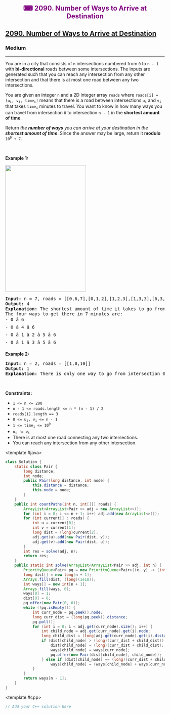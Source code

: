 <div align = "center">
<h style = "margin-bottom: 0px; margin-top: 0px; color : purple;" align = "center" class = "header">

## ⌨ 2090. Number of Ways to Arrive at Destination

</h>
</div>

<h2><a href="https://leetcode.com/problems/number-of-ways-to-arrive-at-destination" target = "_blank">2090. Number of Ways to Arrive at Destination</a></h2><h3>Medium</h3><hr><p>You are in a city that consists of <code>n</code> intersections numbered from <code>0</code> to <code>n - 1</code> with <strong>bi-directional</strong> roads between some intersections. The inputs are generated such that you can reach any intersection from any other intersection and that there is at most one road between any two intersections.</p>

<p>You are given an integer <code>n</code> and a 2D integer array <code>roads</code> where <code>roads[i] = [u<sub>i</sub>, v<sub>i</sub>, time<sub>i</sub>]</code> means that there is a road between intersections <code>u<sub>i</sub></code> and <code>v<sub>i</sub></code> that takes <code>time<sub>i</sub></code> minutes to travel. You want to know in how many ways you can travel from intersection <code>0</code> to intersection <code>n - 1</code> in the <strong>shortest amount of time</strong>.</p>

<p>Return <em>the <strong>number of ways</strong> you can arrive at your destination in the <strong>shortest amount of time</strong></em>. Since the answer may be large, return it <strong>modulo</strong> <code>10<sup>9</sup> + 7</code>.</p>

<p>&nbsp;</p>
<p><strong class="example">Example 1:</strong></p>
<img alt="" src="https://assets.leetcode.com/uploads/2025/02/14/1976_corrected.png" style="width: 255px; height: 400px;" />
<pre>
<strong>Input:</strong> n = 7, roads = [[0,6,7],[0,1,2],[1,2,3],[1,3,3],[6,3,3],[3,5,1],[6,5,1],[2,5,1],[0,4,5],[4,6,2]]
<strong>Output:</strong> 4
<strong>Explanation:</strong> The shortest amount of time it takes to go from intersection 0 to intersection 6 is 7 minutes.
The four ways to get there in 7 minutes are:
- 0 â 6
- 0 â 4 â 6
- 0 â 1 â 2 â 5 â 6
- 0 â 1 â 3 â 5 â 6
</pre>

<p><strong class="example">Example 2:</strong></p>

<pre>
<strong>Input:</strong> n = 2, roads = [[1,0,10]]
<strong>Output:</strong> 1
<strong>Explanation:</strong> There is only one way to go from intersection 0 to intersection 1, and it takes 10 minutes.
</pre>

<p>&nbsp;</p>
<p><strong>Constraints:</strong></p>

<ul>
	<li><code>1 &lt;= n &lt;= 200</code></li>
	<li><code>n - 1 &lt;= roads.length &lt;= n * (n - 1) / 2</code></li>
	<li><code>roads[i].length == 3</code></li>
	<li><code>0 &lt;= u<sub>i</sub>, v<sub>i</sub> &lt;= n - 1</code></li>
	<li><code>1 &lt;= time<sub>i</sub> &lt;= 10<sup>9</sup></code></li>
	<li><code>u<sub>i </sub>!= v<sub>i</sub></code></li>
	<li>There is at most one road connecting any two intersections.</li>
	<li>You can reach any intersection from any other intersection.</li>
</ul>

<CodeTabs :languages="[ { name: 'C++', slot: 'cpp' }, { name: 'Java', slot: 'java' } ]">

<template #java>

```java
class Solution {
    static class Pair {
        long distance;
        int node;
        public Pair(long distance, int node) {
            this.distance = distance;
            this.node = node;
        }
    }
    public int countPaths(int n, int[][] roads) {
        ArrayList<ArrayList<Pair >> adj = new ArrayList<>();
        for (int i = 0; i <= n + 1; i++) adj.add(new ArrayList<>());
        for (int current[] : roads) {
            int u = current[0];
            int v = current[1];
            long dist = (long)current[2];
            adj.get(u).add(new Pair(dist, v));
            adj.get(v).add(new Pair(dist, u));
        }
        int res = solve(adj, n);
        return res;
    }
    public static int solve(ArrayList<ArrayList<Pair >> adj, int n) {
        PriorityQueue<Pair> pq = new PriorityQueue<Pair>((x, y) -> (int)x.distance - (int)y.distance);
        long dist[] = new long[n + 1];
        Arrays.fill(dist, (long)(1e18));
        int ways[] = new int[n + 1];
        Arrays.fill(ways, 0);
        ways[0] = 1;
        dist[0] = 0;
        pq.offer(new Pair(0, 0));
        while (!pq.isEmpty()) {
            int curr_node = pq.peek().node;
            long curr_dist = (long)pq.peek().distance;
            pq.poll();
            for (int i = 0; i < adj.get(curr_node).size(); i++) {
                int child_node = adj.get(curr_node).get(i).node;
                long child_dist = (long)adj.get(curr_node).get(i).distance;
                if (dist[child_node] > (long)(curr_dist + child_dist)) {
                    dist[child_node] = (long)(curr_dist + child_dist);
                    ways[child_node] = ways[curr_node];
                    pq.offer(new Pair(dist[child_node], child_node));
                } else if (dist[child_node] == (long)(curr_dist + child_dist))
                    ways[child_node] = (ways[child_node] + ways[curr_node]) % ((int)(1e9 + 7));
            }
        }
        return ways[n - 1];
    }
}
```

</template>

<template #cpp>

```cpp
// Add your C++ solution here
```

</template>

</CodeTabs>
